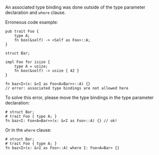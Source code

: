 An associated type binding was done outside of the type parameter declaration
and `where` clause.

Erroneous code example:

```compile_fail,E0229
pub trait Foo {
    type A;
    fn boo(&self) -> <Self as Foo>::A;
}

struct Bar;

impl Foo for isize {
    type A = usize;
    fn boo(&self) -> usize { 42 }
}

fn baz<I>(x: &<I as Foo<A=Bar>>::A) {}
// error: associated type bindings are not allowed here
```

To solve this error, please move the type bindings in the type parameter
declaration:

```
# struct Bar;
# trait Foo { type A; }
fn baz<I: Foo<A=Bar>>(x: &<I as Foo>::A) {} // ok!
```

Or in the `where` clause:

```
# struct Bar;
# trait Foo { type A; }
fn baz<I>(x: &<I as Foo>::A) where I: Foo<A=Bar> {}
```
